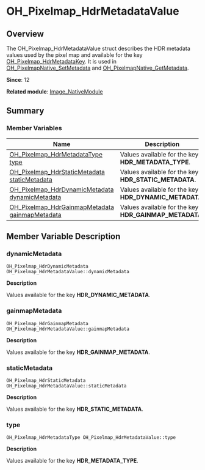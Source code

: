 # OH_Pixelmap_HdrMetadataValue


## Overview

The OH_Pixelmap_HdrMetadataValue struct describes the HDR metadata values used by the pixel map and available for the key [OH_Pixelmap_HdrMetadataKey](_image___native_module.md#oh_pixelmap_hdrmetadatakey). It is used in [OH_PixelmapNative_SetMetadata](_image___native_module.md#oh_pixelmapnative_setmetadata) and [OH_PixelmapNative_GetMetadata](_image___native_module.md#oh_pixelmapnative_getmetadata).

**Since**: 12

**Related module**: [Image_NativeModule](_image___native_module.md)


## Summary


### Member Variables

| Name| Description| 
| -------- | -------- |
| [OH_Pixelmap_HdrMetadataType](_image___native_module.md#oh_pixelmap_hdrmetadatatype) [type](#type) | Values available for the key **HDR_METADATA_TYPE**. | 
| [OH_Pixelmap_HdrStaticMetadata](_o_h___pixelmap___hdr_static_metadata.md) [staticMetadata](#staticmetadata) | Values available for the key **HDR_STATIC_METADATA**. | 
| [OH_Pixelmap_HdrDynamicMetadata](_o_h___pixelmap___hdr_dynamic_metadata.md) [dynamicMetadata](#dynamicmetadata) | Values available for the key **HDR_DYNAMIC_METADATA**. | 
| [OH_Pixelmap_HdrGainmapMetadata](_o_h___pixelmap___hdr_gainmap_metadata.md) [gainmapMetadata](#gainmapmetadata) | Values available for the key **HDR_GAINMAP_METADATA**. | 


## Member Variable Description


### dynamicMetadata

```
OH_Pixelmap_HdrDynamicMetadata OH_Pixelmap_HdrMetadataValue::dynamicMetadata
```

**Description**

Values available for the key **HDR_DYNAMIC_METADATA**.


### gainmapMetadata

```
OH_Pixelmap_HdrGainmapMetadata OH_Pixelmap_HdrMetadataValue::gainmapMetadata
```

**Description**

Values available for the key **HDR_GAINMAP_METADATA**.


### staticMetadata

```
OH_Pixelmap_HdrStaticMetadata OH_Pixelmap_HdrMetadataValue::staticMetadata
```

**Description**

Values available for the key **HDR_STATIC_METADATA**.


### type

```
OH_Pixelmap_HdrMetadataType OH_Pixelmap_HdrMetadataValue::type
```

**Description**

Values available for the key **HDR_METADATA_TYPE**.
